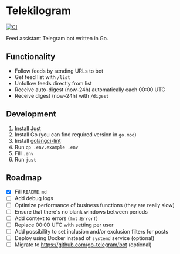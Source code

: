 # Telekilogram

[![CI](https://github.com/hu553in/telekilogram/actions/workflows/ci.yml/badge.svg)](https://github.com/hu553in/telekilogram/actions/workflows/ci.yml)

Feed assistant Telegram bot written in Go.

## Functionality

- Follow feeds by sending URLs to bot
- Get feed list with `/list`
- Unfollow feeds directly from list
- Receive auto-digest (now-24h) automatically each 00:00 UTC
- Receive digest (now-24h) with `/digest`

## Development

1. Install [Just](https://just.systems/)
1. Install Go (you can find required version in `go.mod`)
1. Install [golangci-lint](https://golangci-lint.run/)
1. Run `cp .env.example .env`
1. Fill `.env`
1. Run `just`

## Roadmap

- [x] Fill `README.md`
- [ ] Add debug logs
- [ ] Optimize performance of business functions (they are really slow)
- [ ] Ensure that there's no blank windows between periods
- [ ] Add context to errors (`fmt.Errorf`)
- [ ] Replace 00:00 UTC with setting per user
- [ ] Add possibility to set inclusion and/or exclusion filters for posts
- [ ] Deploy using Docker instead of `systemd` service (optional)
- [ ] Migrate to https://github.com/go-telegram/bot (optional)
